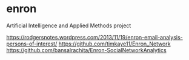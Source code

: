 # enron
Artificial Intelligence and Applied Methods project

https://rodgersnotes.wordpress.com/2013/11/19/enron-email-analysis-persons-of-interest/
https://github.com/timkaye11/Enron_Network
https://github.com/bansalrachita/Enron-SocialNetworkAnalytics